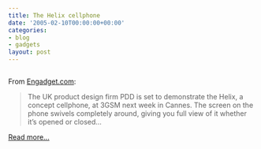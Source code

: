 ```yaml
---
title: The Helix cellphone
date: '2005-02-10T00:00:00+00:00'
categories:
- blog
- gadgets
layout: post
---
```


<a href="http://www.pdd.co.uk/helix/"><img src="/images/helixphone.jpg" class="centered" alt="" /></a>

From <a href="http://www.engadget.com">Engadget.com</a>:

<blockquote>The UK product design firm PDD is set to demonstrate the Helix, a concept cellphone, at 3GSM next week in Cannes.  The screen on the phone swivels completely around, giving you full view of it whether it’s opened or closed...</blockquote>

<a href="http://www.engadget.com/entry/1234000067031094/">Read more...</a>




